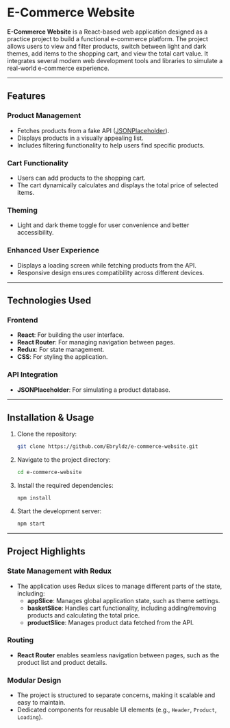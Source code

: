 # E-Commerce Website

**E-Commerce Website** is a React-based web application designed as a practice project to build a functional e-commerce platform. The project allows users to view and filter products, switch between light and dark themes, add items to the shopping cart, and view the total cart value. It integrates several modern web development tools and libraries to simulate a real-world e-commerce experience.

---

## Features

### Product Management
- Fetches products from a fake API ([JSONPlaceholder](https://jsonplaceholder.typicode.com/)).
- Displays products in a visually appealing list.
- Includes filtering functionality to help users find specific products.

### Cart Functionality
- Users can add products to the shopping cart.
- The cart dynamically calculates and displays the total price of selected items.

### Theming
- Light and dark theme toggle for user convenience and better accessibility.

### Enhanced User Experience
- Displays a loading screen while fetching products from the API.
- Responsive design ensures compatibility across different devices.

---

## Technologies Used

### Frontend
- **React**: For building the user interface.
- **React Router**: For managing navigation between pages.
- **Redux**: For state management.
- **CSS**: For styling the application.

### API Integration
- **JSONPlaceholder**: For simulating a product database.

---

## Installation & Usage

1. Clone the repository:
   ```bash
   git clone https://github.com/Ebryldz/e-commerce-website.git
   ```
2. Navigate to the project directory:
   ```bash
   cd e-commerce-website
   ```
3. Install the required dependencies:
   ```bash
   npm install
   ```
4. Start the development server:
   ```bash
   npm start
   ```

---

## Project Highlights

### State Management with Redux
- The application uses Redux slices to manage different parts of the state, including:
  - **appSlice**: Manages global application state, such as theme settings.
  - **basketSlice**: Handles cart functionality, including adding/removing products and calculating the total price.
  - **productSlice**: Manages product data fetched from the API.

### Routing
- **React Router** enables seamless navigation between pages, such as the product list and product details.

### Modular Design
- The project is structured to separate concerns, making it scalable and easy to maintain.
- Dedicated components for reusable UI elements (e.g., `Header`, `Product`, `Loading`).
